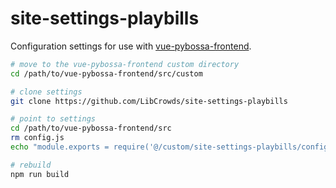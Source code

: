 # site-settings-playbills

Configuration settings for use with
[vue-pybossa-frontend](https://github.com/LibCrowds/vue-pybossa-frontend).

``` bash
# move to the vue-pybossa-frontend custom directory
cd /path/to/vue-pybossa-frontend/src/custom

# clone settings
git clone https://github.com/LibCrowds/site-settings-playbills

# point to settings
cd /path/to/vue-pybossa-frontend/src
rm config.js
echo "module.exports = require('@/custom/site-settings-playbills/config.js')" >> config.js

# rebuild
npm run build
```
